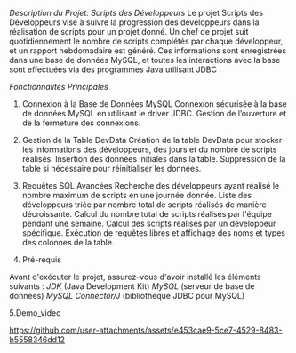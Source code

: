 *Description du Projet: Scripts des Développeurs*
Le projet Scripts des Développeurs vise à suivre la progression des développeurs dans la réalisation de scripts pour un projet donné. Un chef de projet suit quotidiennement le nombre de scripts complétés par chaque développeur, et un rapport hebdomadaire est généré. Ces informations sont enregistrées dans une base de données MySQL, et toutes les interactions avec la base sont effectuées via des programmes Java utilisant JDBC .

*Fonctionnalités Principales*

1. Connexion à la Base de Données MySQL
Connexion sécurisée à la base de données MySQL en utilisant le driver JDBC.
Gestion de l’ouverture et de la fermeture des connexions.

2. Gestion de la Table DevData
Création de la table DevData pour stocker les informations des développeurs, des jours et du nombre de scripts réalisés.
Insertion des données initiales dans la table.
Suppression de la table si nécessaire pour réinitialiser les données.

3. Requêtes SQL Avancées
Recherche des développeurs ayant réalisé le nombre maximum de scripts en une journée donnée.
Liste des développeurs triée par nombre total de scripts réalisés de manière décroissante.
Calcul du nombre total de scripts réalisés par l'équipe pendant une semaine.
Calcul des scripts réalisés par un développeur spécifique.
Exécution de requêtes libres et affichage des noms et types des colonnes de la table.

4. Pré-requis
   
Avant d'exécuter le projet, assurez-vous d'avoir installé les éléments suivants :
 *JDK* (Java Development Kit)
*MySQL* (serveur de base de données)
*MySQL Connector/J* (bibliothèque JDBC pour MySQL)

5.Demo_video


https://github.com/user-attachments/assets/e453cae9-5ce7-4529-8483-b5558346dd12




